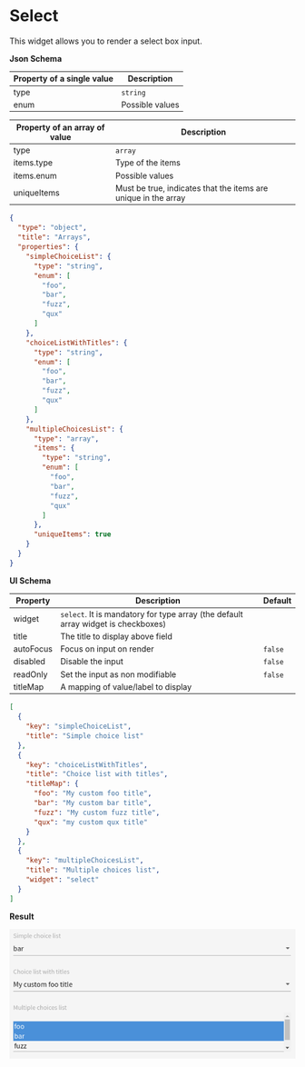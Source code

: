 # Select

This widget allows you to render a select box input.

**Json Schema**

| Property of a single value | Description |
|---|---|
| type | `string` |
| enum | Possible values |

| Property of an array of value | Description |
|---|---|
| type | `array` |
| items.type | Type of the items |
| items.enum | Possible values |
| uniqueItems | Must be true, indicates that the items are unique in the array |

```json
{
  "type": "object",
  "title": "Arrays",
  "properties": {
    "simpleChoiceList": {
      "type": "string",
      "enum": [
        "foo",
        "bar",
        "fuzz",
        "qux"
      ]
    },
    "choiceListWithTitles": {
      "type": "string",
      "enum": [
        "foo",
        "bar",
        "fuzz",
        "qux"
      ]
    },
    "multipleChoicesList": {
      "type": "array",
      "items": {
        "type": "string",
        "enum": [
          "foo",
          "bar",
          "fuzz",
          "qux"
        ]
      },
      "uniqueItems": true
    }
  }
}
```

**UI Schema**

| Property | Description | Default |
|---|---|---|
| widget | `select`. It is mandatory for type array (the default array widget is checkboxes) |  |
| title | The title to display above field |  |
| autoFocus | Focus on input on render | `false` |
| disabled | Disable the input | `false` |
| readOnly | Set the input as non modifiable | `false` |
| titleMap | A mapping of value/label to display |  |

```json
[
  {
    "key": "simpleChoiceList",
    "title": "Simple choice list"
  },
  {
    "key": "choiceListWithTitles",
    "title": "Choice list with titles",
    "titleMap": {
      "foo": "My custom foo title",
      "bar": "My custom bar title",
      "fuzz": "My custom fuzz title",
      "qux": "my custom qux title"
    }
  },
  {
    "key": "multipleChoicesList",
    "title": "Multiple choices list",
    "widget": "select"
  }
]
```

**Result**

![Select](screenshot.png)
